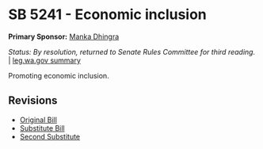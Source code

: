 # SB 5241 - Economic inclusion
**Primary Sponsor:** [Manka Dhingra](/person/leg/manka.dhingra.md)

*Status: By resolution, returned to Senate Rules Committee for third reading.* | [leg.wa.gov summary](https://app.leg.wa.gov/billsummary?BillNumber=5241&Year=2021)

Promoting economic inclusion.

## Revisions
* [Original Bill](1/)
* [Substitute Bill](S/)
* [Second Substitute](S2/)